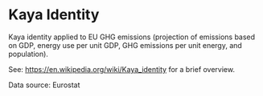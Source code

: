 # Kaya Identity

Kaya identity applied to EU GHG emissions (projection of emissions based on GDP, energy use per unit GDP, GHG emissions per unit energy, and population).  

See: https://en.wikipedia.org/wiki/Kaya_identity for a brief overview.

Data source: Eurostat
